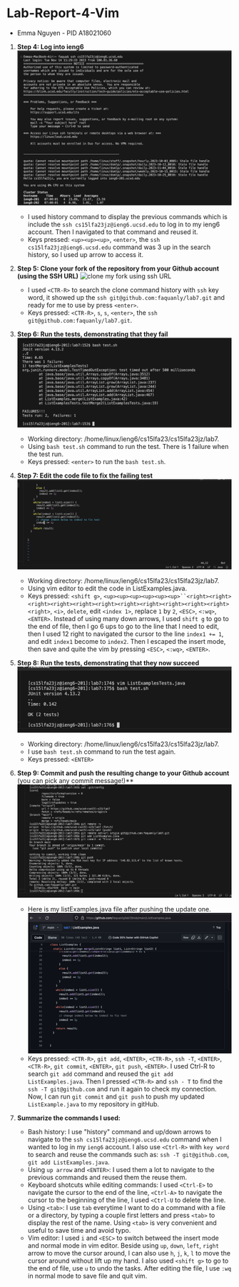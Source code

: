 # Lab-Report-4-Vim
- Emma Nguyen - PID A18021060

1. **Step 4: Log into ieng6**
   ![Log into my ieng6](step4-1.png)
   - I used history command to display the previous commands which is include the `ssh cs15lfa23jz@ieng6.ucsd.edu` to log in to my ieng6 account. Then I navigated to that command and reused it.
   - Keys pressed: `<up><up><up>`, `<enter>`, the `ssh cs15lfa23jz@ieng6.ucsd.edu` command was 3 up in the search history, so I used up arrow to access it.
1. **Step 5: Clone your fork of the repository from your Github account (using the SSH URL)**
   ![clone my fork using `ssh URL`](step5.png)
   - I used `<CTR-R>` to search the clone command history with `ssh` key word, it showed up the `ssh git@github.com:faquanly/lab7.git` and ready for me to use by press `<enter>`.
   - Keys pressed: `<CTR-R>`, `s`, `s`, `<enter>`, the `ssh git@github.com:faquanly/lab7.git`.
1. **Step 6: Run the tests, demonstrating that they fail**
   ![run ListExamplesTests](step6.png)
   - Working directory: /home/linux/ieng6/cs15lfa23/cs15lfa23jz/lab7.
   - Using `bash test.sh` command to run the test. There is 1 failure when the test run.
   - Keys pressed: `<enter>` to run the `bash test.sh`.
1. **Step 7: Edit the code file to fix the failing test**
   ![ListExamples.java after being fixed](step7.png)
   - Working directory: /home/linux/ieng6/cs15lfa23/cs15lfa23jz/lab7.
   - Using vim editor to edit the code in ListExamples.java.
   - Keys pressed: `<shift g>`, `<up><up><up><up><up><up>``<right><right><right><right><right><right><right><right><right><right><right><right>`, `<i>`, `delete`, edit `<index 1>`, replace `1` by `2`, `<ESC>`, `<:wq>`, `<ENTER>`. Instead of using many down arrows, I used `shift g` to go to the end of file, then I go 6 ups to go to the line that I need to edit, then I used 12 right to navigated the cursor to the line `index1 += 1`, and edit `index1` become to `index2`. Then I escaped the insert mode, then save and quite the vim by pressing `<ESC>`, `<:wq>`, `<ENTER>`.
1. **Step 8: Run the tests, demonstrating that they now succeed**
   ![run ListExamplesTest again after fixing the code](step8.png)
   - Working directory: /home/linux/ieng6/cs15lfa23/cs15lfa23jz/lab7.
   - I use `bash test.sh` command to run the test again.
   - Keys pressed: `<ENTER>`
1. **Step 9: Commit and push the resulting change to your Github account** (you can pick any commit message!)**
   ![Commit and push ListExamples.java into gitHub](step9.png)
   - Here is my listExamples.java file after pushing the update one.
   ![listExamples.java file after updating](step9-1.png)
   - Keys pressed: `<CTR-R>`, `git add`, `<ENTER>`, `<CTR-R>`, `ssh -T`, `<ENTER>`, `<CTR-R>`, `git commit`, `<ENTER>`, `git push`, `<ENTER>`. I used Ctrl-R to search `git add` command and reused the `git add ListExamples.java`. Then I pressed `<CTR-R>` and `ssh - T` to find the `ssh -T git@github.com` and run it again to check my connection. Now, I can run `git commit` and `git push` to push my updated `ListExample.java` to my repository in gitHub. 

1. **Summarize the commands I used:**
   - Bash history: I use "history" command and up/down arrows to navigate to the `ssh cs15lfa23jz@ieng6.ucsd.edu` command when I wanted to log in my `ieng6` account. I also use `<Ctrl-R>` with `key word` to search and reuse the commands such as: `ssh -T git@github.com`, `git add ListExamples.java`.
   - Using `up arrow` and `<ENTER>`: I used them a lot to navigate to the previous commands and reused them the reuse them.
   - Keyboard shotcuts while editing commands: I used `<Ctrl-E>` to navigate the cursor to the end of the line, `<Ctrl-A>` to navigate the cursor to the beginning of the line, I used `<Ctrl-U` to delete the line.
   - Using `<tab>`: I use `tab` everytime I want to do a command with a file or a directory, by typing a couple first letters and press `<tab>` to display the rest of the name. Using `<tab>` is very convenient and useful to save time and avoid typo.
   - Vim editor: I used `i` and `<ESC>` to switch betweed the insert mode and normal mode in vim editor. Beside using `up`, `down`, `left`, `right` arrow to move the cursor around, I can also use `h`, `j`, `k`, `l` to move the cursor around without lift up my hand. I also used `<shift g>` to go to the end of file, use `u` to undo the tasks. After editing the file, I use `:wq` in normal mode to save file and quit vim.


